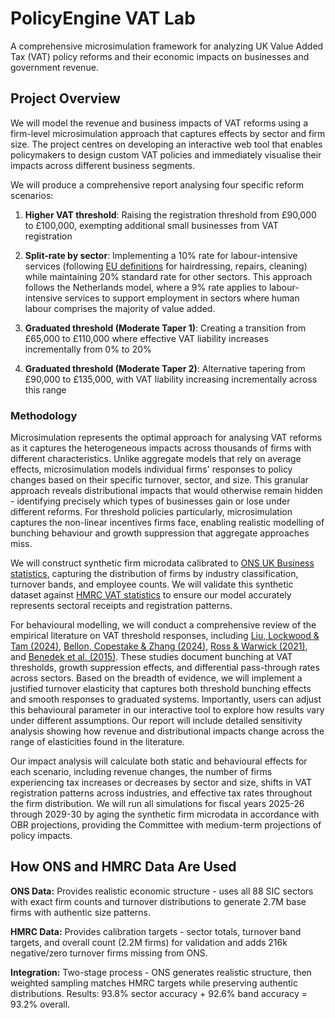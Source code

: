 # PolicyEngine VAT Lab

A comprehensive microsimulation framework for analyzing UK Value Added Tax (VAT) policy reforms and their economic impacts on businesses and government revenue.

## Project Overview

We will model the revenue and business impacts of VAT reforms using a firm-level microsimulation approach that captures effects by sector and firm size. The project centres on developing an interactive web tool that enables policymakers to design custom VAT policies and immediately visualise their impacts across different business segments.

We will produce a comprehensive report analysing four specific reform scenarios:

1. **Higher VAT threshold**: Raising the registration threshold from £90,000 to £100,000, exempting additional small businesses from VAT registration

2. **Split-rate by sector**: Implementing a 10% rate for labour-intensive services (following [EU definitions](https://eur-lex.europa.eu/legal-content/EN/TXT/?uri=legissum:l31043) for hairdressing, repairs, cleaning) while maintaining 20% standard rate for other sectors. This approach follows the Netherlands model, where a 9% rate applies to labour-intensive services to support employment in sectors where human labour comprises the majority of value added.

3. **Graduated threshold (Moderate Taper 1)**: Creating a transition from £65,000 to £110,000 where effective VAT liability increases incrementally from 0% to 20%

4. **Graduated threshold (Moderate Taper 2)**: Alternative tapering from £90,000 to £135,000, with VAT liability increasing incrementally across this range

### Methodology

Microsimulation represents the optimal approach for analysing VAT reforms as it captures the heterogeneous impacts across thousands of firms with different characteristics. Unlike aggregate models that rely on average effects, microsimulation models individual firms' responses to policy changes based on their specific turnover, sector, and size. This granular approach reveals distributional impacts that would otherwise remain hidden - identifying precisely which types of businesses gain or lose under different reforms. For threshold policies particularly, microsimulation captures the non-linear incentives firms face, enabling realistic modelling of bunching behaviour and growth suppression that aggregate approaches miss.

We will construct synthetic firm microdata calibrated to [ONS UK Business statistics](https://www.ons.gov.uk/businessindustryandtrade/business/activitysizeandlocation), capturing the distribution of firms by industry classification, turnover bands, and employee counts. We will validate this synthetic dataset against [HMRC VAT statistics](https://www.gov.uk/government/statistics/value-added-tax-vat-annual-statistics) to ensure our model accurately represents sectoral receipts and registration patterns.

For behavioural modelling, we will conduct a comprehensive review of the empirical literature on VAT threshold responses, including [Liu, Lockwood & Tam (2024)](https://oxfordtax.sbs.ox.ac.uk/files/wp22-21-liu-lockwood-tampdf), [Bellon, Copestake & Zhang (2024)](https://matthieubellon.com/docs/Heterogeneous_VAT_Pass_Through.pdf), [Ross & Warwick (2021)](https://www.taxdev.org/sites/default/files/2021-12/Ross%20Warwick_tax%20processes%20or%20tax%20payments.pdf), and [Benedek et al. (2015)](https://www.imf.org/external/pubs/ft/wp/2015/wp15214.pdf). These studies document bunching at VAT thresholds, growth suppression effects, and differential pass-through rates across sectors. Based on the breadth of evidence, we will implement a justified turnover elasticity that captures both threshold bunching effects and smooth responses to graduated systems. Importantly, users can adjust this behavioural parameter in our interactive tool to explore how results vary under different assumptions. Our report will include detailed sensitivity analysis showing how revenue and distributional impacts change across the range of elasticities found in the literature.

Our impact analysis will calculate both static and behavioural effects for each scenario, including revenue changes, the number of firms experiencing tax increases or decreases by sector and size, shifts in VAT registration patterns across industries, and effective tax rates throughout the firm distribution. We will run all simulations for fiscal years 2025-26 through 2029-30 by aging the synthetic firm microdata in accordance with OBR projections, providing the Committee with medium-term projections of policy impacts.

## How ONS and HMRC Data Are Used

**ONS Data:** Provides realistic economic structure - uses all 88 SIC sectors with exact firm counts and turnover distributions to generate 2.7M base firms with authentic size patterns.

**HMRC Data:** Provides calibration targets - sector totals, turnover band targets, and overall count (2.2M firms) for validation and adds 216k negative/zero turnover firms missing from ONS.

**Integration:** Two-stage process - ONS generates realistic structure, then weighted sampling matches HMRC targets while preserving authentic distributions. Results: 93.8% sector accuracy + 92.6% band accuracy = 93.2% overall.